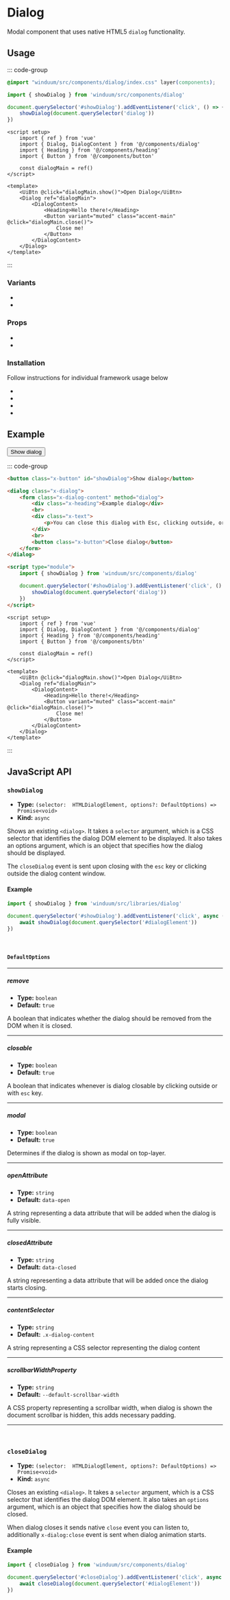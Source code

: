 # Dialog
Modal component that uses native HTML5 `dialog` functionality.

<ViewSourceGh href="https://github.com/winduum/winduum/blob/main/src/components/dialog" />

## Usage

::: code-group
```css
@import "winduum/src/components/dialog/index.css" layer(components);
```
```js
import { showDialog } from 'winduum/src/components/dialog'

document.querySelector('#showDialog').addEventListener('click', () => {
    showDialog(document.querySelector('dialog'))
})
```
```vue
<script setup>
    import { ref } from 'vue'
    import { Dialog, DialogContent } from '@/components/dialog'
    import { Heading } from '@/components/heading'
    import { Button } from '@/components/button'

    const dialogMain = ref()
</script>

<template>
    <UiBtn @click="dialogMain.show()">Open Dialog</UiBtn>
    <Dialog ref="dialogMain">
        <DialogContent>
            <Heading>Hello there!</Heading>
            <Button variant="muted" class="accent-main" @click="dialogMain.close()">
                Close me!
            </Button>
        </DialogContent>
    </Dialog>
</template>
```
:::

### Variants
* <LinkGh name="default" path="components/dialog" />
* <LinkGh name="content" path="components/dialog" />

### Props
* <LinkGh name="default" path="components/dialog/props" />
* <LinkGh name="content" path="components/dialog/props" />


### Installation
Follow instructions for individual framework usage below

* <LinkGh name="winduum" url="https://github.com/winduum/winduum/blob/main/src/components/dialog" />
* <LinkGh name="winduum-vue" url="https://github.com/winduum/winduum-vue/blob/main/src/components/dialog" />
* <LinkGh name="winduum-react" url="https://github.com/winduum/winduum-react/blob/main/src/components/dialog" />
* <LinkGh name="winduum-stimulus" url="https://github.com/winduum/winduum-stimulus/blob/main/components/dialog" />

## Example

<div class="iframe">
    <button class="x-button" id="showDialog">Show dialog</button>
</div>

<dialog class="x-dialog" id="dialogExample">
    <form class="x-dialog-content" method="dialog">
      <div class="x-heading">Example dialog</div>
      <br>
      <div class="x-text">
          <p>You can close this dialog with Esc, clicking outside, or by form submit</p>
      </div>
      <br>
      <button class="x-button">Close dialog</button>
    </form>
</dialog>

::: code-group
```html
<button class="x-button" id="showDialog">Show dialog</button>

<dialog class="x-dialog">
    <form class="x-dialog-content" method="dialog">
        <div class="x-heading">Example dialog</div>
        <br>
        <div class="x-text">
            <p>You can close this dialog with Esc, clicking outside, or by form submit</p>
        </div>
        <br>
        <button class="x-button">Close dialog</button>
    </form>
</dialog>

<script type="module">
    import { showDialog } from 'winduum/src/components/dialog'

    document.querySelector('#showDialog').addEventListener('click', () => {
        showDialog(document.querySelector('dialog'))
    })
</script>
```
```vue
<script setup>
    import { ref } from 'vue'
    import { Dialog, DialogContent } from '@/components/dialog'
    import { Heading } from '@/components/heading'
    import { Button } from '@/components/btn'

    const dialogMain = ref()
</script>

<template>
    <UiBtn @click="dialogMain.show()">Open Dialog</UiBtn>
    <Dialog ref="dialogMain">
        <DialogContent>
            <Heading>Hello there!</Heading>
            <Button variant="muted" class="accent-main" @click="dialogMain.close()">
                Close me!
            </Button>
        </DialogContent>
    </Dialog>
</template>

```
:::

## JavaScript API

### `showDialog`

* **Type:** `(selector:  HTMLDialogElement, options?: DefaultOptions) => Promise<void>`
* **Kind:** `async`

Shows an existing `<dialog>`. It takes a `selector` argument, which is a CSS selector that identifies the dialog DOM element to be displayed. It also takes an options argument, which is an object that specifies how the dialog should be displayed.

The `closeDialog` event is sent upon closing with the `esc` key or clicking outside the dialog content window.

#### Example

```js
import { showDialog } from 'winduum/src/libraries/dialog'

document.querySelector('#showDialog').addEventListener('click', async () => {
    await showDialog(document.querySelector('#dialogElement'))
})
```
<br>

#### `DefaultOptions`

---

##### remove

* **Type:** `boolean`
* **Default:** `true`

A boolean that indicates whether the dialog should be removed from the DOM when it is closed.

---

##### closable

* **Type:** `boolean`
* **Default:** `true`

A boolean that indicates whenever is dialog closable by clicking outside or with `esc` key.

---

##### modal

* **Type:** `boolean`
* **Default:** `true`

Determines if the dialog is shown as modal on top-layer.

---

##### openAttribute

* **Type:** `string`
* **Default:** `data-open`

A string representing a data attribute that will be added when the dialog is fully visible.

---

##### closedAttribute

* **Type:** `string`
* **Default:** `data-closed`

A string representing a data attribute that will be added once the dialog starts closing.

---

##### contentSelector

* **Type:** `string`
* **Default:** `.x-dialog-content`

A string representing a CSS selector representing the dialog content

---

##### scrollbarWidthProperty

* **Type:** `string`
* **Default:** `--default-scrollbar-width`

A CSS property representing a scrollbar width, when dialog is shown the document scrollbar is hidden, this adds necessary padding.

---

<br>

### `closeDialog`

* **Type:** `(selector:  HTMLDialogElement, options?: DefaultOptions) => Promise<void>`
* **Kind:** `async`

Closes an existing `<dialog>`.
It takes a `selector` argument, which is a CSS selector that identifies the dialog DOM element.
It also takes an `options` argument, which is an object that specifies how the dialog should be closed.

When dialog closes it sends native `close` event you can listen to,
additionally `x-dialog:close` event is sent when dialog animation starts. 

#### Example

```js
import { closeDialog } from 'winduum/src/components/dialog'

document.querySelector('#closeDialog').addEventListener('click', async () => {
    await closeDialog(document.querySelector('#dialogElement'))
})
```

